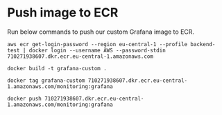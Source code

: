 # Push image to ECR
Run below commands to push our custom Grafana image to ECR.
```
aws ecr get-login-password --region eu-central-1 --profile backend-test | docker login --username AWS --password-stdin 710271938607.dkr.ecr.eu-central-1.amazonaws.com
```

```
docker build -t grafana-custom .
```

```
docker tag grafana-custom 710271938607.dkr.ecr.eu-central-1.amazonaws.com/monitoring:grafana
```

```
docker push 710271938607.dkr.ecr.eu-central-1.amazonaws.com/monitoring:grafana
```